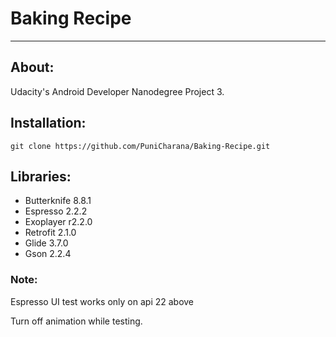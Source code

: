 # Baking Recipe
___

## About:
Udacity's Android Developer Nanodegree Project 3.

## Installation:

```
git clone https://github.com/PuniCharana/Baking-Recipe.git
```
## Libraries:
* Butterknife 8.8.1
* Espresso 2.2.2
* Exoplayer r2.2.0
* Retrofit 2.1.0
* Glide 3.7.0
* Gson 2.2.4

### Note:
Espresso UI test works only on api 22 above

Turn off animation while testing.
